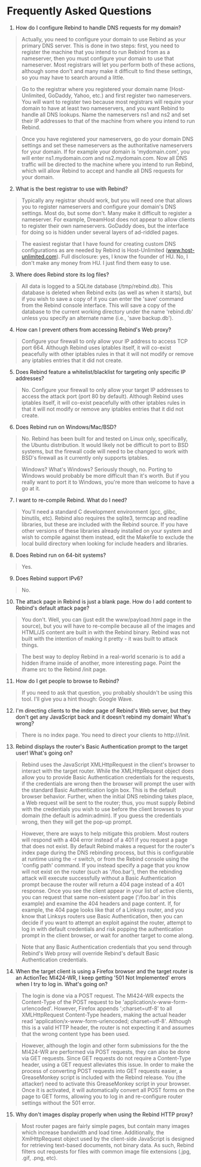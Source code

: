 # Frequently Asked Questions #

1) How do I configure Rebind to handle DNS requests for my domain?

> Actually, you need to configure your domain to use Rebind as your primary DNS server. This is done
> in two steps: first, you need to register the machine that you intend to run Rebind from as a nameserver,
> then you must configure your domain to use that nameserver. Most registrars will let you perform both
> of these actions, although some don't and many make it difficult to find these settings, so you may
> have to search around a little.

> Go to the registrar where you registered your domain name (Host-Unlimited, GoDaddy, Yahoo, etc.)
> and first register two nameservers. You will want to register two because most registrars will require
> your domain to have at least two nameservers, and you want Rebind to handle all DNS lookups. Name the
> nameservers ns1 and ns2 and set their IP addresses to that of the machine from where you intend to run
> Rebind.

> Once you have registered your nameservers, go do your domain DNS settings and set these nameservers as
> the authoritative nameservers for your domain. If for example your domain is 'mydomain.com', you will
> enter ns1.mydomain.com and ns2.mydomain.com. Now all DNS traffic will be directed to the machine where
> you intend to run Rebind, which will allow Rebind to accept and handle all DNS requests for your domain.

2) What is the best registrar to use with Rebind?

> Typically any registrar should work, but you will need one that allows you to register nameservers and
> configure your domain's DNS settings. Most do, but some don't. Many make it difficult to register a nameserver.
> For example, DreamHost does not appear to allow clients to register their own nameservers. GoDaddy does, but
> the interface for doing so is hidden under several layers of ad-riddled pages.

> The easiest registar that I have found for creating custom DNS configurations as are needed by Rebind is
> Host-Unlimited (www.host-unlimited.com). Full disclosure: yes, I know the founder of HU. No, I don't make any
> money from HU. I just find them easy to use.

3) Where does Rebind store its log files?

> All data is logged to a SQLite database (/tmp/rebind.db). This database is deleted when Rebind exits (as well as
> when it starts), but if you wish to save a copy of it you can enter the 'save' command from the Rebind console
> interface. This will save a copy of the database to the current working directory under the name 'rebind.db' unless
> you specify an alternate name (i.e., 'save backup.db').

4) How can I prevent others from accessing Rebind's Web proxy?

> Configure your firewall to only allow your IP address to access TCP port 664. Although Rebind uses iptables itself,
> it will co-exist peacefully with other iptables rules in that it will not modify or remove any iptables entries
> that it did not create.

5) Does Rebind feature a whitelist/blacklist for targeting only specific IP addresses?

> No. Configure your firewall to only allow your target IP addresses to access the attack port (port 80 by default).
> Although Rebind uses iptables itself, it will co-exist peacefully with other iptables rules in that it will not
> modify or remove any iptables entries that it did not create.

6) Does Rebind run on Windows/Mac/BSD?

> No. Rebind has been built for and tested on Linux only, specifically, the Ubuntu distribution. It would likely not
> be difficult to port to BSD systems, but the firewall code will need to be changed to work with BSD's firewall as
> it currently only supports iptables.

> Windows? What's Windows? Seriously though, no. Porting to Windows would probably be more difficult than it's worth.
> But if you really want to port it to Windows, you're more than welcome to have a go at it.

7) I want to re-compile Rebind. What do I need?

> You'll need a standard C development environment (gcc, glibc, binutils, etc). Rebind also requires the sqlite3,
> termcap and readline libraries, but these are included with the Rebind source. If you have other versions of these
> libraries already installed on your system and wish to compile against them instead, edit the Makefile to exclude
> the local build directory when looking for include headers and libraries.

8) Does Rebind run on 64-bit systems?

> Yes.

9) Does Rebind support IPv6?

> No.

10) The attack page in Rebind is just a blank page. How do I add content to Rebind's default attack page?

> You don't. Well, you can (just edit the www/payload.html page in the source), but you will have to re-compile because
> all of the images and HTML/JS content are built in with the Rebind binary. Rebind was not built with the intention
> of making it pretty - it was built to attack things.

> The best way to deploy Rebind in a real-world scenario is to add a hidden iframe inside of another, more interesting
> page. Point the iframe src to the Rebind /init page.

11) How do I get people to browse to Rebind?

> If you need to ask that question, you probably shouldn't be using this tool. I'll give you a hint though: Google Wave.

12) I'm directing clients to the index page of Rebind's Web server, but they don't get any JavaScript back and it doesn't rebind my domain! What's wrong?

> There is no index page. You need to direct your clients to http://<your domain>/init.

13) Rebind displays the router's Basic Authentication prompt to the target user! What's going on?

> Rebind uses the JavaScript XMLHttpRequest in the client's browser to interact with the target router. While the
> XMLHttpRequest object does allow you to provide Basic Authentication credentials for the requests, if the credentials
> are wrong then the browser will prompt the user with the standard Basic Authentication login box. This is the default
> browser behavior. Further, when the initial DNS rebinding takes place, a Web request will be sent to the router;
> thus, you must supply Rebind with the credentials you wish to use before the client browses to your domain (the
> default is admin:admin). If you guess the credentials wrong, then they will get the pop-up prompt.

> However, there are ways to help mitigate this problem. Most routers will respond with a 404 error instead of a 401
> if you request a page that does not exist. By default Rebind makes a request for the router's index page during the
> DNS rebinding process, but this is configurable at runtime using the -r switch, or from the Rebind console using the
> 'config path' command. If you instead specify a page that you know will not exist on the router (such as '/foo.bar'),
> then the rebinding attack will execute successfully without a Basic Authentication prompt because the router will return
> a 404 page instead of a 401 response. Once you see the client appear in your list of active clients, you can request that
> same non-existent page ('/foo.bar' in this example) and examine the 404 headers and page content. If, for example, the
> 404 page looks like that of a Linksys router, and you know that Linksys routers use Basic Authentication, then you can
> decide if you want to attempt an exploit against the router, attempt to log in with default credentials and risk popping
> the authentication prompt in the client browser, or wait for another target to come along.

> Note that any Basic Authentication credentials that you send through Rebind's Web proxy will override Rebind's default
> Basic Authentication credentials.

14) When the target client is using a Firefox browser and the target router is an ActionTec MI424-WR, I keep getting '501 Not Implemented' errors when I try to log in. What's going on?

> The login is done via a POST request. The MI424-WR expects the Content-Type of the POST request to be 'application/x-www-form-urlencoded'.
> However, Firefox appends ';charset=utf-8' to all XMLHttpRequest Content-Type headers, making the actual header read
> 'application/x-www-form-urlencoded; charset=utf-8'. Although this is a valid HTTP header, the router is not expecting it and assumes
> that the wrong content type has been used.

> However, although the login and other form submissions for the the MI424-WR are performed via POST requests, they can also be done
> via GET requests. Since GET requests do not require a Content-Type header, using a GET request alleviates this issue. In order to
> make the process of converting POST requests into GET requests easier, a GreaseMonkey script is included with the Rebind release.
> You (the attacker) need to activate this GreaseMonkey script in your browser. Once it is activated, it will automatically convert
> all POST forms on the page to GET forms, allowing you to log in and re-configure router settings without the 501 error.

15) Why don't images display properly when using the Rebind HTTP proxy?

> Most router pages are fairly simple pages, but contain many images which increase bandwidth and load time. Additionally, the
> XmlHttpRequest object used by the client-side JavaScript is designed for retrieving text-based documents, not binary data. As such,
> Rebind filters out requests for files with common image file extensions (.jpg, .gif, .png, etc).
